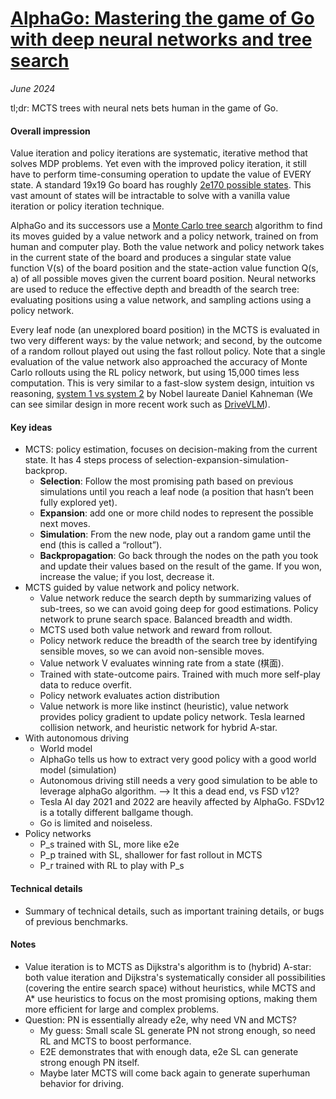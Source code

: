 # [AlphaGo: Mastering the game of Go with deep neural networks and tree search](https://www.nature.com/articles/nature16961)

_June 2024_

tl;dr: MCTS trees with neural nets bets human in the game of Go.

#### Overall impression
Value iteration and policy iterations are systematic, iterative method that solves MDP problems. Yet even with the improved policy iteration, it still have to perform time-consuming operation to update the value of EVERY state. A standard 19x19 Go board has roughly [2e170 possible states](https://senseis.xmp.net/?NumberOfPossibleGoGames). This vast amount of states will be intractable to solve with a vanilla value iteration or policy iteration technique.

AlphaGo and its successors use a [Monte Carlo tree search](https://en.wikipedia.org/wiki/Monte_Carlo_tree_search) algorithm to find its moves guided by a value network and a policy network, trained on from human and computer play. Both the value network and policy network takes in the current state of the board and produces a singular state value function V(s) of the board position and the state-action value function Q(s, a) of all possible moves given the current board position. Neural networks are used to reduce the effective depth and breadth of the search tree: evaluating positions using a value network, and sampling actions using a policy network.

Every leaf node (an unexplored board position) in the MCTS is evaluated in two very different ways: by the value network; and second, by the outcome of a random rollout played out using the fast rollout policy. Note that a single evaluation of the value network also approached the accuracy of Monte Carlo rollouts using the RL policy network, but using 15,000 times less computation. This is very similar to a fast-slow system design, intuition vs reasoning, [system 1 vs system 2](https://en.wikipedia.org/wiki/Thinking,_Fast_and_Slow) by Nobel laureate Daniel Kahneman (We can see similar design in more recent work such as [DriveVLM](https://arxiv.org/abs/2402.12289)).

#### Key ideas
- MCTS: policy estimation, focuses on decision-making from the current state. It has 4 steps process of selection-expansion-simulation-backprop.
    - **Selection**: Follow the most promising path based on previous simulations until you reach a leaf node (a position that hasn’t been fully explored yet).
    - **Expansion**: add one or more child nodes to represent the possible next moves.
    - **Simulation**: From the new node, play out a random game until the end (this is called a “rollout”).
    - **Backpropagation**: Go back through the nodes on the path you took and update their values based on the result of the game. If you won, increase the value; if you lost, decrease it.
- MCTS guided by value network and policy network.
    - Value network reduce the search depth by summarizing values of sub-trees, so we can avoid going deep for good estimations. Policy network to prune search space. Balanced breadth and width.
    - MCTS used both value network and reward from rollout.
    - Policy network reduce the breadth of the search tree by identifying sensible moves, so we can avoid non-sensible moves.
    - Value network V evaluates winning rate from a state (棋面).
    - Trained with state-outcome pairs. Trained with much more self-play data to reduce overfit.
    - Policy network evaluates action distribution
    - Value network is more like instinct (heuristic), value network provides policy gradient to update policy network. Tesla learned collision network, and heuristic network for hybrid A-star.
- With autonomous driving
    - World model
    - AlphaGo tells us how to extract very good policy with a good world model (simulation)
    - Autonomous driving still needs a very good simulation to be able to leverage alphaGo algorithm. —> It this a dead end, vs FSD v12?
    - Tesla AI day 2021 and 2022 are heavily affected by AlphaGo. FSDv12 is a totally different ballgame though.
    - Go is limited and noiseless.
- Policy networks
    - P_s trained with SL, more like e2e
    - P_p trained with SL, shallower for fast rollout in MCTS
    - P_r trained with RL to play with P_s



#### Technical details
- Summary of technical details, such as important training details, or bugs of previous benchmarks.

#### Notes
- Value iteration is to MCTS as Dijkstra's algorithm is to (hybrid) A-star: both value iteration and Dijkstra's systematically consider all possibilities (covering the entire search space) without heuristics, while MCTS and A* use heuristics to focus on the most promising options, making them more efficient for large and complex problems. 
- Question: PN is essentially already e2e, why need VN and MCTS?
    - My guess: Small scale SL generate PN not strong enough, so need RL and MCTS to boost performance.
    - E2E demonstrates that with enough data, e2e SL can generate strong enough PN itself.
    - Maybe later MCTS will come back again to generate superhuman behavior for driving.


